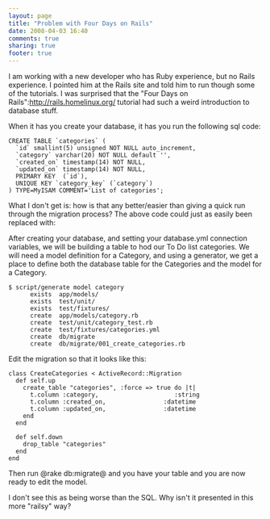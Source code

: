 ```yaml
---
layout: page
title: "Problem with Four Days on Rails"
date: 2008-04-03 16:40
comments: true
sharing: true
footer: true
---
```

I am working with a new developer who has Ruby experience, but no Rails experience.  I pointed him at the Rails site and told him to run though some of the tutorials.  I was surprised that the "Four Days on Rails":http://rails.homelinux.org/ tutorial had such a weird introduction to database stuff.  

When it has you create your database, it has you run the following sql code:

```
CREATE TABLE `categories` ( 
  `id` smallint(5) unsigned NOT NULL auto_increment, 
  `category` varchar(20) NOT NULL default '', 
  `created_on` timestamp(14) NOT NULL, 
  `updated_on` timestamp(14) NOT NULL, 
  PRIMARY KEY  (`id`), 
  UNIQUE KEY `category_key` (`category`) 
) TYPE=MyISAM COMMENT='List of categories'; 
```

What I don't get is: how is that any better/easier than giving a quick run through the migration process?  The above code could just as easily been replaced with:

After creating your database, and setting your database.yml connection variables, we will be building a table to hod our To Do list categories.  We will need a model definition for a Category, and using a generator, we get a place to define both the database table for the Categories and the model for a Category.

```
$ script/generate model category
      exists  app/models/
      exists  test/unit/
      exists  test/fixtures/
      create  app/models/category.rb
      create  test/unit/category_test.rb
      create  test/fixtures/categories.yml
      create  db/migrate
      create  db/migrate/001_create_categories.rb
```

Edit the migration so that it looks like this:

```
class CreateCategories < ActiveRecord::Migration
  def self.up
    create_table "categories", :force => true do |t|
      t.column :category,                     :string
      t.column :created_on,                :datetime
      t.column :updated_on,                :datetime
    end
  end

  def self.down
    drop_table "categories"
  end
end
```

Then run @rake db:migrate@ and you have your table and you are now ready to edit the model.  

I don't see this as being worse than the SQL.  Why isn't it presented in this more "railsy" way?
